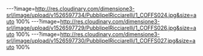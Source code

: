 ---?image=http://res.cloudinary.com/dimensione3-srl/image/upload/v1526597734/PubblipelRicciarelli/1_COFFS024.jpg&size=auto 100%
---?image=http://res.cloudinary.com/dimensione3-srl/image/upload/v1526597729/PubblipelRicciarelli/1_COFFS026.jpg&size=auto 100%
---?image=http://res.cloudinary.com/dimensione3-srl/image/upload/v1526597730/PubblipelRicciarelli/1_COFFS027.jpg&size=auto 100%
